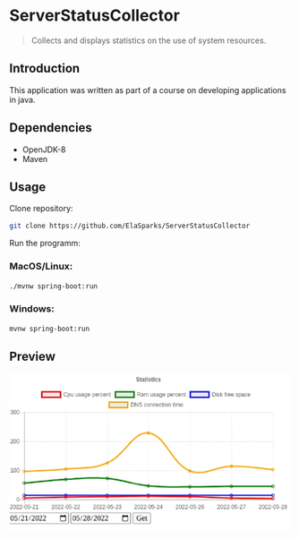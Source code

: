# ServerStatusCollector
> Collects and displays statistics on the use of system resources.
## Introduction
This application was written as part of a course on developing applications in java.
## Dependencies

<ul>
<li>OpenJDK-8</li>
<li>Maven</li>
</ul>

## Usage
Clone repository:

```sh
git clone https://github.com/ElaSparks/ServerStatusCollector
```

Run the programm:

### MacOS/Linux:

```sh
./mvnw spring-boot:run
```

### Windows:

```sh
mvnw spring-boot:run
```

## Preview
<img src="./preview.png" alt="preview">
